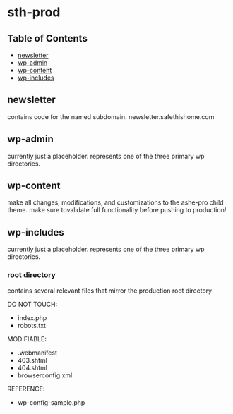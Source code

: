# sth-prod

## Table of Contents

- [newsletter](#newsletter)
- [wp-admin](#wpadmin)
- [wp-content](#wpcontent)
- [wp-includes](#wpincludes)

## newsletter <a name = "newsletter"></a>

contains code for the named subdomain.
newsletter.safethishome.com

## wp-admin <a name = "wpadmin"></a>

currently just a placeholder.
represents one of the three primary wp directories.

## wp-content <a name = "wpcontent"></a>

make all changes, modifications, and customizations to the ashe-pro child theme.
make sure tovalidate full functionality before pushing to production!

## wp-includes <a name = "wpincludes"></a>

currently just a placeholder.
represents one of the three primary wp directories.

### root directory

contains several relevant files that mirror the production root directory

DO NOT TOUCH:

- index.php
- robots.txt

MODIFIABLE:

- .webmanifest
- 403.shtml
- 404.shtml
- browserconfig.xml

REFERENCE:

- wp-config-sample.php
